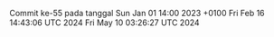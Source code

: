 Commit ke-55 pada tanggal Sun Jan 01 14:00 2023 +0100
Fri Feb 16 14:43:06 UTC 2024
Fri May 10 03:26:27 UTC 2024
